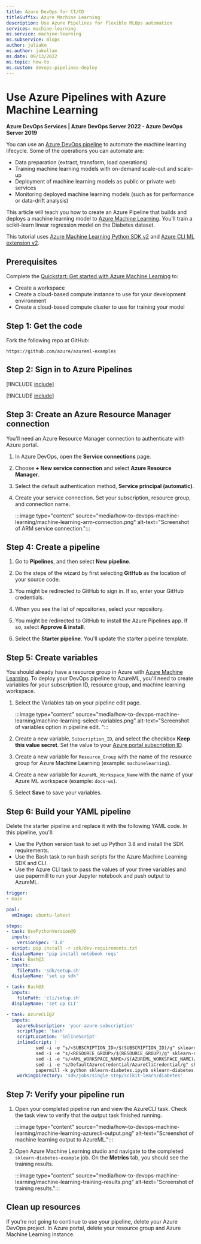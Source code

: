 ```yaml
---
title: Azure DevOps for CI/CD
titleSuffix: Azure Machine Learning
description: Use Azure Pipelines for flexible MLOps automation
services: machine-learning
ms.service: machine-learning
ms.subservice: mlops
author: juliakm
ms.author: jukullam
ms.date: 09/13/2022
ms.topic: how-to
ms.custom: devops-pipelines-deploy
---
```


# Use Azure Pipelines with Azure Machine Learning

**Azure DevOps Services | Azure DevOps Server 2022 - Azure DevOps Server 2019**

You can use an [Azure DevOps pipeline](/azure/devops/pipelines/) to automate the machine learning lifecycle. Some of the operations you can automate are:

* Data preparation (extract, transform, load operations)
* Training machine learning models with on-demand scale-out and scale-up
* Deployment of machine learning models as public or private web services
* Monitoring deployed machine learning models (such as for performance or data-drift analysis)

This article will teach you how to create an Azure Pipeline that builds and deploys a machine learning model to [Azure Machine Learning](overview-what-is-azure-machine-learning.md). You'll train a scikit-learn linear regression model on the Diabetes dataset.

This tutorial uses [Azure Machine Learning Python SDK v2](/python/api/overview/azure/ml/installv2) and [Azure CLI ML extension v2](/cli/azure/ml). 

## Prerequisites

Complete the [Quickstart: Get started with Azure Machine Learning](quickstart-create-resources.md) to:
* Create a workspace
* Create a cloud-based compute instance to use for your development environment
* Create a cloud-based compute cluster to use for training your model

## Step 1: Get the code

Fork the following repo at GitHub:

```
https://github.com/azure/azureml-examples
```

## Step 2: Sign in to Azure Pipelines

[!INCLUDE [include](~/reusable-content/devops-pipelines/sign-in-azure-pipelines.md)]

[!INCLUDE [include](~/reusable-content/devops-pipelines/create-project.md)]

## Step 3: Create an Azure Resource Manager connection

You'll need an Azure Resource Manager connection to authenticate with Azure portal. 

1. In Azure DevOps, open the **Service connections** page.

1. Choose **+ New service connection** and select **Azure Resource Manager**.

1. Select the default authentication method, **Service principal (automatic)**.

1. Create your service connection. Set your subscription, resource group, and connection name. 

    :::image type="content" source="media/how-to-devops-machine-learning/machine-learning-arm-connection.png" alt-text="Screenshot of ARM service connection.":::


## Step 4: Create a pipeline

1. Go to **Pipelines**, and then select **New pipeline**.

1. Do the steps of the wizard by first selecting **GitHub** as the location of your source code.

1. You might be redirected to GitHub to sign in. If so, enter your GitHub credentials.

1. When you see the list of repositories, select your repository.

1. You might be redirected to GitHub to install the Azure Pipelines app. If so, select **Approve & install**.

1. Select the **Starter pipeline**. You'll update the starter pipeline template.

## Step 5: Create variables

You should already have a resource group in Azure with [Azure Machine Learning](overview-what-is-azure-machine-learning.md). To deploy your DevOps pipeline to AzureML, you'll need to create variables for your subscription ID, resource group, and machine learning workspace. 

1. Select the Variables tab on your pipeline edit page.  

    :::image type="content" source="media/how-to-devops-machine-learning/machine-learning-select-variables.png" alt-text="Screenshot of variables option in pipeline edit. ":::   
 
1. Create a new variable, `Subscription_ID`, and select the checkbox **Keep this value secret**. Set the value to your [Azure portal subscription ID](/azure/azure-portal/get-subscription-tenant-id).
1. Create a new variable for `Resource_Group` with the name of the resource group for Azure Machine Learning (example: `machinelearning`). 
1. Create a new variable for `AzureML_Workspace_Name` with the name of your Azure ML workspace (example: `docs-ws`).
1. Select **Save** to save your variables. 

## Step 6: Build your YAML pipeline

Delete the starter pipeline and replace it with the following YAML code. In this pipeline, you'll:

* Use the Python version task to set up Python 3.8 and install the SDK requirements.
* Use the Bash task to run bash scripts for the Azure Machine Learning SDK and CLI.
* Use the Azure CLI task to pass the values of your three variables and use papermill to run your Jupyter notebook and push output to AzureML. 

```yaml
trigger:
- main

pool:
  vmImage: ubuntu-latest

steps:
- task: UsePythonVersion@0
  inputs:
    versionSpec: '3.8'
- script: pip install -r sdk/dev-requirements.txt
  displayName: 'pip install notebook reqs'
- task: Bash@3
  inputs:
    filePath: 'sdk/setup.sh'
  displayName: 'set up sdk'

- task: Bash@3
  inputs:
    filePath: 'cli/setup.sh'
  displayName: 'set up CLI'

- task: AzureCLI@2
  inputs:
    azureSubscription: 'your-azure-subscription'
    scriptType: 'bash'
    scriptLocation: 'inlineScript'
    inlineScript: |
           sed -i -e "s/<SUBSCRIPTION_ID>/$(SUBSCRIPTION_ID)/g" sklearn-diabetes.ipynb
           sed -i -e "s/<RESOURCE_GROUP>/$(RESOURCE_GROUP)/g" sklearn-diabetes.ipynb
           sed -i -e "s/<AML_WORKSPACE_NAME>/$(AZUREML_WORKSPACE_NAME)/g" sklearn-diabetes.ipynb
           sed -i -e "s/DefaultAzureCredential/AzureCliCredential/g" sklearn-diabetes.ipynb
           papermill -k python sklearn-diabetes.ipynb sklearn-diabetes.output.ipynb
    workingDirectory: 'sdk/jobs/single-step/scikit-learn/diabetes'
```


## Step 7: Verify your pipeline run

1. Open your completed pipeline run and view the AzureCLI task. Check the task view to verify that the output task finished running. 
 
   :::image type="content" source="media/how-to-devops-machine-learning/machine-learning-azurecli-output.png" alt-text="Screenshot of machine learning output to AzureML.":::

1. Open Azure Machine Learning studio and navigate to the completed `sklearn-diabetes-example` job. On the **Metrics** tab, you should see the training results. 

    :::image type="content" source="media/how-to-devops-machine-learning/machine-learning-training-results.png" alt-text="Screenshot of training results.":::

## Clean up resources

If you're not going to continue to use your pipeline, delete your Azure DevOps project. In Azure portal, delete your resource group and Azure Machine Learning instance.
